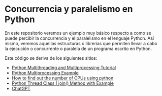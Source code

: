 # Concurrencia y paralelismo en Python

En este repositorio veremos un ejemplo muy básico respecto a como se puede percibir la concurrencia y el paralelismo en el lenguaje Python.
Así mismo, veremos aquellas estructuras o librerías que permiten llevar a cabo la ejecución o concurrente o paralela de un programa escrito en Python.

Este código se deriva de los siguientes sitios:

- [Python Multithreading and Multiprocessing Tutorial](https://www.toptal.com/python/beginners-guide-to-concurrency-and-parallelism-in-python)
- [Python Multiprocessing Example](https://www.digitalocean.com/community/tutorials/python-multiprocessing-example)
- [How to find out the number of CPUs using python](https://stackoverflow.com/questions/1006289/how-to-find-out-the-number-of-cpus-using-python)
- [Python Thread Class | join() Method with Example](https://www.includehelp.com/python/thread-join-method-with-example.aspx)
- [ChatGPT](https://chat.openai.com/chat)
